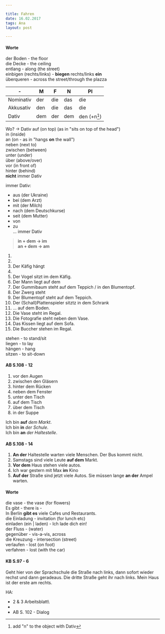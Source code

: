 ```yaml
---  

title: Fahren  
date: 16.02.2017    
tags: Ana
layout: post

--- 
```








#### Worte  

der Boden - the floor  
die Decke - the ceiling  
entlang - along (the street)  
einbigen (rechts/links) - **biegen** rechts/links **ein**  
überqueren - across the street/through the plazza  







|-|M|F|N|Pl|  
|-|-|-|-|-|  
|Nominativ|der|die|das|die|  
|Akkusativ|den|die|das|die|  
|Dativ|dem|der|dem|den (+n[^1])| 

Wo? -> Dativ
auf (on top)  (as in "sits on top of the head")  
in (inside)   
an (on - as in "hangs **on** the wall")  
neben  (next to)  
zwischen (between)  
unter (under)  
über (above/over)  
vor  (in front of)  
hinter (behind)  
**nicht** immer Dativ


immer Dativ:
- aus  (der Ukraine)
- bei  (dem Arzt)
- mit  (der Milch)
- nach  (dem Deutschkurse)
- seit  (dem Mutter)
- von  
- zu  
... immer Dativ   

> **in + dem -> im**  
> **an + dem -> am**  

1.  
2.  
3. Der Käfig hängt  
4.    
5. Der Vogel sitzt im dem Käfig.  
6. Der Mann liegt auf dem   
7. Der Gummibaum steht auf dem Teppich / in den Blumentopf.  
8. Der Zwerg steht   
9. Der Blumentopf steht auf dem Teppich.  
10. Der (Schall)Plattenspieler sitztz in dem Schrank  
11. ... auf dem Boden.  
12. Die Vase steht im Regal.  
13. Die Fotografie steht neben dem Vase.  
14. Das Kissen liegt auf dem Sofa.  
15. Die Buccher stehen im Regal.  

stehen - to stand/sit  
liegen - to lay  
hängen - hang   
sitzen - to sit-down  

#### AB S.108 - 12

1. vor den Augen  
2. zwischen den Gläsern  
3. hinter dem Rücken  
4. neben dem Fenster  
5. unter den Tisch  
6. auf dem Tisch  
7. über dem Tisch  
8. in der Suppe  

Ich bin **auf** *dem Markt*.  
Ich bin **in** *der Schule*.  
Ich bin **an** *der Haltestelle*.

#### AB S.108 - 14

1. **An der** Haltestelle warten viele Menschen. Der Bus kommt nicht.  
2. Samstags sind viele Leute **auf dem** Markt.  
3. **Vor dem** Haus stehen viele autos.  
4. Ich war gestern mit Max **im** Kino  
5. **Auf der** Straße sind jetzt viele Autos. Sie müssen lange **an der** Ampel warten.  


#### Worte

die vase - the vase (for flowers)   
Es gibt - there is -   
In Berlin **gibt es** viele Cafes und Restaurants.  
die Einladung - invitation (for lunch etc)  
einladen (ein | laden) - Ich lade dich ein!  
der Fluss - (water)  
gegenüber - vis-a-vis, across  
die Kreuzung - intersection (street)  
verlaufen - lost (on foot)  
verfahren - lost (with the car)  

#### KB S.97 - 6

Geht hier von der Sprachschule die Straße nach links, dann sofort wieder rechst und dann geradeaus. Die dritte Straße geht ihr nach links. Mein Haus ist der erste am rechts.  

HA: 
- 2 & 3 Arbeitsblatt\
- 
- AB S. 102 - Dialog 

[^1]: add "n" to the object with Dativ  